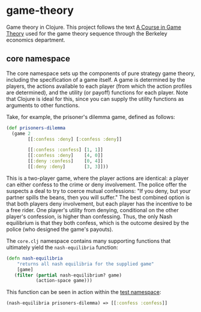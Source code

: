 game-theory
===========

Game theory in Clojure.  This project follows the text [A Course in
Game
Theory](http://www.amazon.com/Course-Game-Theory-Martin-Osborne/dp/0262650401)
used for the game theory sequence through the Berkeley economics
department.

## core namespace

The core namespace sets up the components of pure strategy game
theory, including the specification of a game itself.  A game is
determined by the players, the actions available to each player (from
which the action profiles are determined), and the utility (or payoff)
functions for each player.  Note that Clojure is ideal for this, since
you can supply the utility functions as arguments to other functions.

Take, for example, the prisoner's dilemma game, defined as follows:

```clojure
(def prisoners-dilemma
  (game 2
        [[:confess :deny] [:confess :deny]]

        [[:confess :confess] [1, 1]]
        [[:confess :deny]    [4, 0]]
        [[:deny :confess]    [0, 4]]
        [[:deny :deny]       [3, 3]]))
```

This is a two-player game, where the player actions are identical: a
player can either confess to the crime or deny involvement.  The
police offer the suspects a deal to try to coerce mutual confessions:
"If you deny, but your partner spills the beans, then you will
suffer."  The best combined option is that both players deny
involvement, but each player has the incentive to be a free rider.
One player's utility from denying, conditional on the other player's
confession, is higher than confessing.  Thus, the only Nash
equilibrium is that they both confess, which is the outcome desired by
the police (who designed the game's payouts).

The `core.clj` namespace contains many supporting functions that
ultimately yield the `nash-equilibria` function:

```clojure
(defn nash-equilibria 
	"returns all nash equilibria for the supplied game"
	[game]
   (filter (partial nash-equilibrium? game)
           (action-space game)))
```

This function can be seen in action within the [test
namespace](https://github.com/danhammer/game-theory/blob/master/test/game_theory/core_test.clj):

```clojure
(nash-equilibria prisoners-dilemma) => [[:confess :confess]]
```
